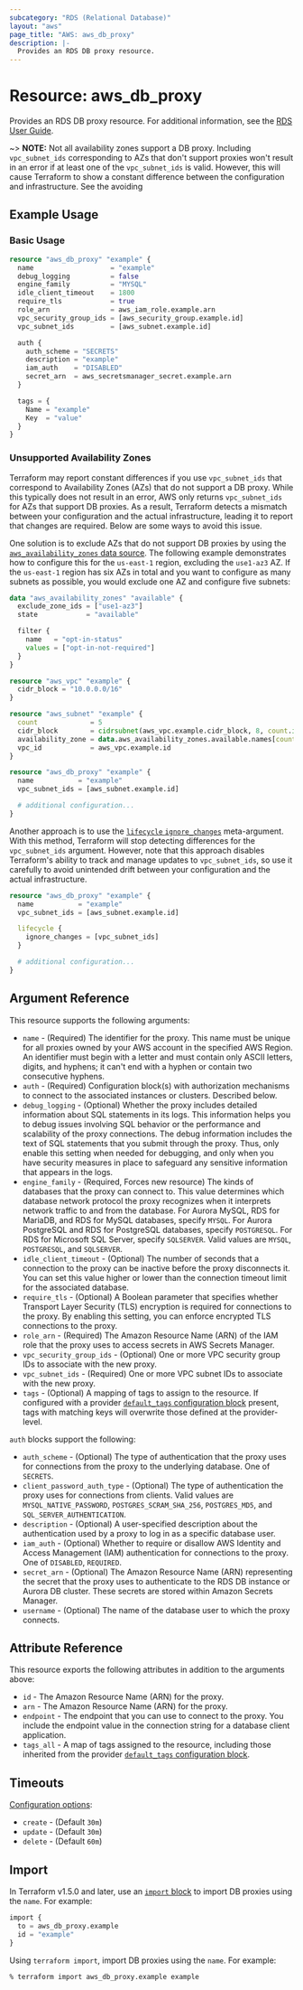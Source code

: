 ```yaml
---
subcategory: "RDS (Relational Database)"
layout: "aws"
page_title: "AWS: aws_db_proxy"
description: |-
  Provides an RDS DB proxy resource.
---
```


# Resource: aws_db_proxy

Provides an RDS DB proxy resource. For additional information, see the [RDS User Guide](https://docs.aws.amazon.com/AmazonRDS/latest/UserGuide/rds-proxy.html).

~> **NOTE:** Not all availability zones support a DB proxy. Including `vpc_subnet_ids` corresponding to AZs that don't support proxies won't result in an error if at least one of the `vpc_subnet_ids` is valid. However, this will cause Terraform to show a constant difference between the configuration and infrastructure. See the avoiding

## Example Usage

### Basic Usage

```terraform
resource "aws_db_proxy" "example" {
  name                   = "example"
  debug_logging          = false
  engine_family          = "MYSQL"
  idle_client_timeout    = 1800
  require_tls            = true
  role_arn               = aws_iam_role.example.arn
  vpc_security_group_ids = [aws_security_group.example.id]
  vpc_subnet_ids         = [aws_subnet.example.id]

  auth {
    auth_scheme = "SECRETS"
    description = "example"
    iam_auth    = "DISABLED"
    secret_arn  = aws_secretsmanager_secret.example.arn
  }

  tags = {
    Name = "example"
    Key  = "value"
  }
}
```

### Unsupported Availability Zones

Terraform may report constant differences if you use `vpc_subnet_ids` that correspond to Availability Zones (AZs) that do not support a DB proxy. While this typically does not result in an error, AWS only returns `vpc_subnet_ids` for AZs that support DB proxies. As a result, Terraform detects a mismatch between your configuration and the actual infrastructure, leading it to report that changes are required. Below are some ways to avoid this issue.

One solution is to exclude AZs that do not support DB proxies by using the [`aws_availability_zones` data source](/docs/providers/aws/d/availability_zones.html). The following example demonstrates how to configure this for the `us-east-1` region, excluding the `use1-az3` AZ. If the `us-east-1` region has six AZs in total and you want to configure as many subnets as possible, you would exclude one AZ and configure five subnets:

```terraform
data "aws_availability_zones" "available" {
  exclude_zone_ids = ["use1-az3"]
  state            = "available"

  filter {
    name   = "opt-in-status"
    values = ["opt-in-not-required"]
  }
}

resource "aws_vpc" "example" {
  cidr_block = "10.0.0.0/16"
}

resource "aws_subnet" "example" {
  count             = 5
  cidr_block        = cidrsubnet(aws_vpc.example.cidr_block, 8, count.index)
  availability_zone = data.aws_availability_zones.available.names[count.index]
  vpc_id            = aws_vpc.example.id
}

resource "aws_db_proxy" "example" {
  name           = "example"
  vpc_subnet_ids = [aws_subnet.example.id]

  # additional configuration...
}
```

Another approach is to use the [`lifecycle` `ignore_changes`](https://developer.hashicorp.com/terraform/language/meta-arguments/lifecycle#ignore_changes) meta-argument. With this method, Terraform will stop detecting differences for the `vpc_subnet_ids` argument. However, note that this approach disables Terraform's ability to track and manage updates to `vpc_subnet_ids`, so use it carefully to avoid unintended drift between your configuration and the actual infrastructure.

```terraform
resource "aws_db_proxy" "example" {
  name           = "example"
  vpc_subnet_ids = [aws_subnet.example.id]

  lifecycle {
    ignore_changes = [vpc_subnet_ids]
  }

  # additional configuration...
}
```

## Argument Reference

This resource supports the following arguments:

* `name` - (Required) The identifier for the proxy. This name must be unique for all proxies owned by your AWS account in the specified AWS Region. An identifier must begin with a letter and must contain only ASCII letters, digits, and hyphens; it can't end with a hyphen or contain two consecutive hyphens.
* `auth` - (Required) Configuration block(s) with authorization mechanisms to connect to the associated instances or clusters. Described below.
* `debug_logging` - (Optional) Whether the proxy includes detailed information about SQL statements in its logs. This information helps you to debug issues involving SQL behavior or the performance and scalability of the proxy connections. The debug information includes the text of SQL statements that you submit through the proxy. Thus, only enable this setting when needed for debugging, and only when you have security measures in place to safeguard any sensitive information that appears in the logs.
* `engine_family` - (Required, Forces new resource) The kinds of databases that the proxy can connect to. This value determines which database network protocol the proxy recognizes when it interprets network traffic to and from the database. For Aurora MySQL, RDS for MariaDB, and RDS for MySQL databases, specify `MYSQL`. For Aurora PostgreSQL and RDS for PostgreSQL databases, specify `POSTGRESQL`. For RDS for Microsoft SQL Server, specify `SQLSERVER`. Valid values are `MYSQL`, `POSTGRESQL`, and `SQLSERVER`.
* `idle_client_timeout` - (Optional) The number of seconds that a connection to the proxy can be inactive before the proxy disconnects it. You can set this value higher or lower than the connection timeout limit for the associated database.
* `require_tls` - (Optional) A Boolean parameter that specifies whether Transport Layer Security (TLS) encryption is required for connections to the proxy. By enabling this setting, you can enforce encrypted TLS connections to the proxy.
* `role_arn` - (Required) The Amazon Resource Name (ARN) of the IAM role that the proxy uses to access secrets in AWS Secrets Manager.
* `vpc_security_group_ids` - (Optional) One or more VPC security group IDs to associate with the new proxy.
* `vpc_subnet_ids` - (Required) One or more VPC subnet IDs to associate with the new proxy.
* `tags` - (Optional) A mapping of tags to assign to the resource. If configured with a provider [`default_tags` configuration block](https://registry.terraform.io/providers/hashicorp/aws/latest/docs#default_tags-configuration-block) present, tags with matching keys will overwrite those defined at the provider-level.

`auth` blocks support the following:

* `auth_scheme` - (Optional) The type of authentication that the proxy uses for connections from the proxy to the underlying database. One of `SECRETS`.
* `client_password_auth_type` - (Optional) The type of authentication the proxy uses for connections from clients. Valid values are `MYSQL_NATIVE_PASSWORD`, `POSTGRES_SCRAM_SHA_256`, `POSTGRES_MD5`, and `SQL_SERVER_AUTHENTICATION`.
* `description` - (Optional) A user-specified description about the authentication used by a proxy to log in as a specific database user.
* `iam_auth` - (Optional) Whether to require or disallow AWS Identity and Access Management (IAM) authentication for connections to the proxy. One of `DISABLED`, `REQUIRED`.
* `secret_arn` - (Optional) The Amazon Resource Name (ARN) representing the secret that the proxy uses to authenticate to the RDS DB instance or Aurora DB cluster. These secrets are stored within Amazon Secrets Manager.
* `username` - (Optional) The name of the database user to which the proxy connects.

## Attribute Reference

This resource exports the following attributes in addition to the arguments above:

* `id` - The Amazon Resource Name (ARN) for the proxy.
* `arn` - The Amazon Resource Name (ARN) for the proxy.
* `endpoint` - The endpoint that you can use to connect to the proxy. You include the endpoint value in the connection string for a database client application.
* `tags_all` - A map of tags assigned to the resource, including those inherited from the provider [`default_tags` configuration block](https://registry.terraform.io/providers/hashicorp/aws/latest/docs#default_tags-configuration-block).

## Timeouts

[Configuration options](https://developer.hashicorp.com/terraform/language/resources/syntax#operation-timeouts):

- `create` - (Default `30m`)
- `update` - (Default `30m`)
- `delete` - (Default `60m`)

## Import

In Terraform v1.5.0 and later, use an [`import` block](https://developer.hashicorp.com/terraform/language/import) to import DB proxies using the `name`. For example:

```terraform
import {
  to = aws_db_proxy.example
  id = "example"
}
```

Using `terraform import`, import DB proxies using the `name`. For example:

```console
% terraform import aws_db_proxy.example example
```
